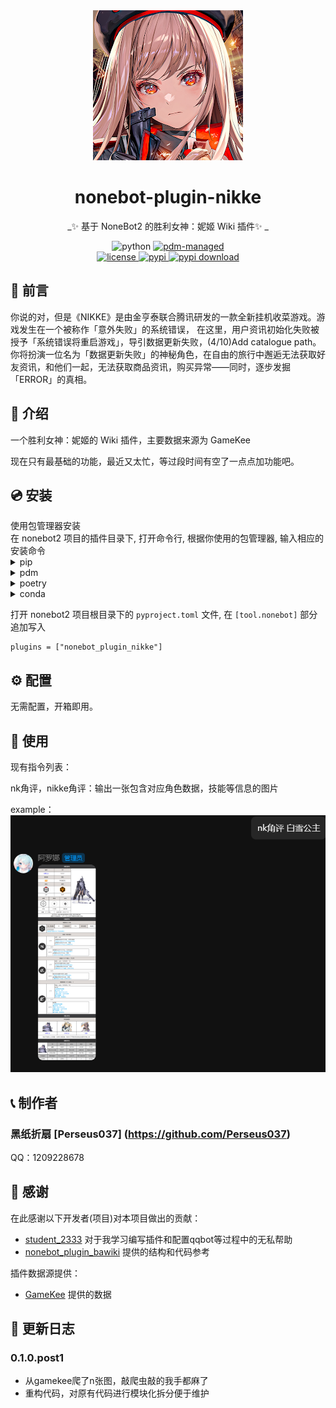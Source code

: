 <div align="center">
  <img src="https://github.com/Perseus037/data/blob/master/nikke.webp" alt="nonebot_plugin_nikke图标" >

# nonebot-plugin-nikke

_✨ 基于 NoneBot2 的胜利女神：妮姬 Wiki 插件✨ _

<img src="https://img.shields.io/badge/python-3.8+-blue.svg" alt="python">
<a href="https://pdm.fming.dev">
  <img src="https://img.shields.io/badge/pdm-managed-blueviolet" alt="pdm-managed">
</a>
<!-- <a href="https://wakatime.com/badge/user/b61b0f9a-f40b-4c82-bc51-0a75c67bfccf/project/f4778875-45a4-4688-8e1b-b8c844440abb">
  <img src="https://wakatime.com/badge/user/b61b0f9a-f40b-4c82-bc51-0a75c67bfccf/project/f4778875-45a4-4688-8e1b-b8c844440abb.svg" alt="wakatime">
</a> -->

<br />

<a href="./LICENSE">
  <img src="https://img.shields.io/github/license/lgc-NB2Dev/nonebot-plugin-uma.svg" alt="license">
</a>
<a href="https://pypi.python.org/pypi/nonebot-plugin-nikke">
  <img src="https://img.shields.io/pypi/v/nonebot-plugin-nikke.svg" alt="pypi">
</a>
<a href="https://pypi.org/project/nonebot-plugin-nikke/">
  <img src="https://img.shields.io/pypi/dm/nonebot-plugin-nikke.svg" alt="pypi download">
</a>

</div>

<div align="left">

## 💬 前言

你说的对，但是《NIKKE》是由金亨泰联合腾讯研发的一款全新挂机收菜游戏。游戏发生在一个被称作「意外失败」的系统错误，
在这里，用户资讯初始化失败被授予「系统错误将重启游戏」，导引数据更新失败，(4/10)Add catalogue path。
你将扮演一位名为「数据更新失败」的神秘角色，在自由的旅行中邂逅无法获取好友资讯，和他们一起，无法获取商品资讯，购买异常——同时，逐步发掘「ERROR」的真相。

## 📖 介绍

一个胜利女神：妮姬的 Wiki 插件，主要数据来源为 GameKee 

现在只有最基础的功能，最近又太忙，等过段时间有空了一点点加功能吧。

## 💿 安装

</details>
<summary>使用包管理器安装</summary>
在 nonebot2 项目的插件目录下, 打开命令行, 根据你使用的包管理器, 输入相应的安装命令

<details>
<summary>pip</summary>

    pip install nonebot-plugin-nikke[all]

</details>
<details>
<summary>pdm</summary>

    pdm add nonebot-plugin-nikke[all]

</details>
<details>
<summary>poetry</summary>

    poetry add nonebot-plugin-nikke[all]

</details>
<details>
<summary>conda</summary>

    conda install nonebot-plugin-nikke[all]

</details>

打开 nonebot2 项目根目录下的 `pyproject.toml` 文件, 在 `[tool.nonebot]` 部分追加写入

    plugins = ["nonebot_plugin_nikke"]

</details>

## ⚙️ 配置

无需配置，开箱即用。

## 🎉 使用

现有指令列表：

nk角评，nikke角评：输出一张包含对应角色数据，技能等信息的图片

example：<img src="https://github.com/Perseus037/data/blob/master/nikke%20example.png" alt="示例" >

## 📞 制作者

### 黑纸折扇 [Perseus037] (https://github.com/Perseus037)

QQ：1209228678

## 🙏 感谢

在此感谢以下开发者(项目)对本项目做出的贡献：

-  [student_2333](https://github.com/lgc2333) 对于我学习编写插件和配置qqbot等过程中的无私帮助
-  [nonebot_plugin_bawiki](https://github.com/lgc-NB2Dev/nonebot-plugin-bawiki) 提供的结构和代码参考

插件数据源提供：

-  [GameKee](https://nikke.gamekee.com/) 提供的数据

## 📝 更新日志

### 0.1.0.post1

- 从gamekee爬了n张图，敲爬虫敲的我手都麻了
- 重构代码，对原有代码进行模块化拆分便于维护


